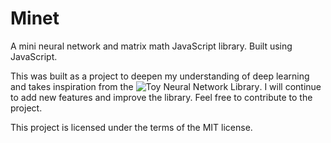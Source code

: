 # Minet
A mini neural network and matrix math JavaScript library. Built using JavaScript.

This was built as a project to deepen my understanding of deep learning and takes inspiration from the ![Toy Neural Network Library](https://github.com/CodingTrain/Toy-Neural-Network-JS). I will continue to add new features and improve the library.
Feel free to contribute to the project.

This project is licensed under the terms of the MIT license.
